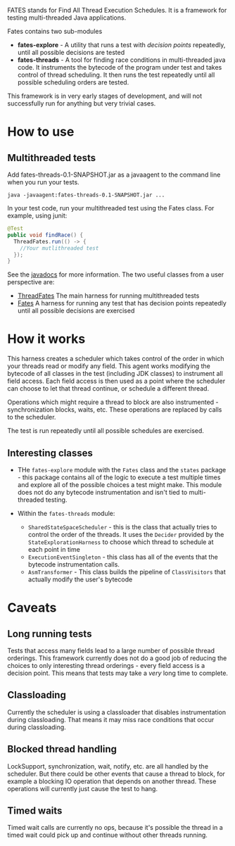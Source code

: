 FATES stands for Find All Thread Execution Schedules. It is a framework for
testing multi-threaded Java applications. 

Fates contains two sub-modules

* **fates-explore** - A utility that runs a test with *decision points* repeatedly, until
all possible decisions are tested
* **fates-threads** - A tool for finding race conditions in multi-threaded java code. It instruments the bytecode of the
program under test and takes control of thread scheduling. It then runs the
test repeatedly until all possible scheduling orders are tested.

This framework is in very early stages of development, and will not
successfully run for anything but very trivial cases.

# How to use

## Multithreaded tests
Add fates-threads-0.1-SNAPSHOT.jar as a javaagent to the command line when you run your tests.

```
java -javaagent:fates-threads-0.1-SNAPSHOT.jar ...
```

In your test code, run your multithreaded test using the Fates class. For example, using junit:
```java
@Test
public void findRace() {
  ThreadFates.run(() -> {
    //Your mutlithreaded test
  });
}
```

See the [javadocs](https://upthewaterspout.github.io/fates/javadoc/) for more
information. The two useful classes from a user perspective are:
* [ThreadFates](https://upthewaterspout.github.io/fates/javadoc/com/github/upthewaterspout/fates/core/threading/ThreadFates.html)
The main harness for running multithreaded tests
* [Fates](https://upthewaterspout.github.io/fates/javadoc/com/github/upthewaterspout/fates/core/states/Fates.html)
A harness for running any test that has decision points repeatedly until all
possible decisions are exercised

# How it works

This harness creates a scheduler which takes control of the order in which your
threads read or modify any field.  This agent works modifying the bytecode of
all classes in the test (including JDK classes) to instrument all field access.
Each field access is then used as a point where the scheduler can choose to let
that thread continue, or schedule a different thread.

Operations which might require a thread to block are also instrumented -
synchronization blocks, waits, etc. These operations are replaced by calls to
the scheduler.

The test is run repeatedly until all possible schedules are exercised.

## Interesting classes
 * THe `fates-explore` module with the `Fates` class and the `states` package - this package contains 
 all of the logic to execute a test multiple times and explore all of the possible
 choices a test might make. This module does not do any bytecode instrumentation 
 and isn't tied to multi-threaded testing.
 
 * Within the `fates-threads` module:
   * `SharedStateSpaceScheduler` - this is the class that actually tries to
 control the order of the threads. It uses the `Decider` provided by the
 `StateExplorationHarness` to choose which thread to schedule at each point in
 time
   * `ExecutionEventSingleton` - this class has all of the events that the bytecode 
 instrumentation calls.
   * `AsmTransformer` - This class builds the pipeline of `ClassVisitors` that actually
 modify the user's bytecode


# Caveats

## Long running tests

Tests that access many fields lead to a large number of possible thread
orderings.  This framework currently does not do a good job of reducing the
choices to only interesting thread orderings - every field access is a decision
point. This means that tests may take a *very* long time to complete.

## Classloading
Currently the scheduler is using a classloader that disables instrumentation
during classloading. That means it may miss race conditions that occur during
classloading. 

## Blocked thread handling

LockSupport, synchronization, wait, notify, etc. are all handled by the
scheduler. But there could be other events that cause a thread to block, for
example a blocking IO operation that depends on another thread. These
operations will currently just cause the test to hang.

## Timed waits

Timed wait calls are currently no ops, because it's possible the thread in a timed
wait could pick up and continue without other threads running. 
